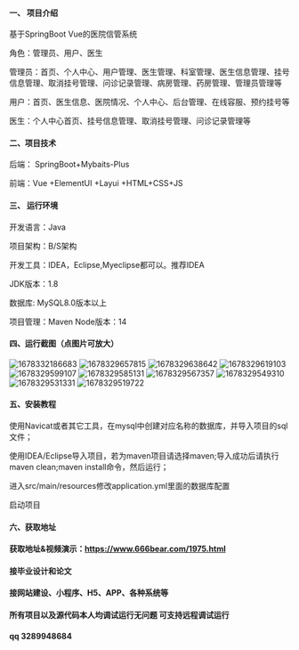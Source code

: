 #### 一、 项目介绍
基于SpringBoot Vue的医院信管系统

角色：管理员、用户、医生

管理员：首页、个人中心、用户管理、医生管理、科室管理、医生信息管理、挂号信息管理、取消挂号管理、问诊记录管理、病房管理、药房管理、管理员管理等

用户：首页、医生信息、医院情况、个人中心、后台管理、在线容服、预约挂号等

医生：个人中心首页、挂号信息管理、取消挂号管理、问诊记录管理等

#### 二、项目技术
后端： SpringBoot+Mybaits-Plus

前端：Vue +ElementUI +Layui +HTML+CSS+JS

#### 三、 运行环境
开发语言：Java

项目架构：B/S架构

开发工具：IDEA，Eclipse,Myeclipse都可以。推荐IDEA

JDK版本：1.8

数据库: MySQL8.0版本以上

项目管理：Maven
Node版本：14
#### 四、运行截图（点图片可放大）


![1678332186683](https://github.com/666bears/registering/assets/143094776/d4e9bce5-02de-4133-b1a9-230d561e4ad7)
![1678329657815](https://github.com/666bears/registering/assets/143094776/a2ed2476-0857-452c-8136-20cce66fdcaa)
![1678329638642](https://github.com/666bears/registering/assets/143094776/5fca0d14-e697-4cf4-b1ba-440f0d2cdef1)
![1678329619103](https://github.com/666bears/registering/assets/143094776/8404e8df-f14f-4322-af70-af77655cb6e0)
![1678329599107](https://github.com/666bears/registering/assets/143094776/bc757b59-1f46-4275-b68a-6e9e41ff7fc8)
![1678329585131](https://github.com/666bears/registering/assets/143094776/2a069665-4b68-4417-aca7-33e595334055)
![1678329567357](https://github.com/666bears/registering/assets/143094776/a7eb1ab2-e05c-4fbc-84d1-31e7b54378ff)
![1678329549310](https://github.com/666bears/registering/assets/143094776/2b17848e-116b-49db-82a8-e73fabd692fb)
![1678329531331](https://github.com/666bears/registering/assets/143094776/632a5cea-053e-4141-8cd3-6670d6a9a991)
![1678329519722](https://github.com/666bears/registering/assets/143094776/5e683788-b32e-40a0-9429-2e7e8c828f65)

#### 五、安装教程
使用Navicat或者其它工具，在mysql中创建对应名称的数据库，并导入项目的sql文件；

使用IDEA/Eclipse导入项目，若为maven项目请选择maven;导入成功后请执行maven clean;maven install命令，然后运行；

进入src/main/resources修改application.yml里面的数据库配置

启动项目
#### 六、获取地址
#### 获取地址&视频演示：https://www.666bear.com/1975.html

#### 接毕业设计和论文
#### 接网站建设、小程序、H5、APP、各种系统等
#### 所有项目以及源代码本人均调试运行无问题 可支持远程调试运行
#### qq 3289948684
